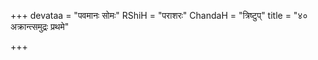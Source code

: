 +++
devataa = "पवमानः सोमः"
RShiH = "पराशरः"
ChandaH = "त्रिष्टुप्"
title = "४० अक्रान्त्समुद्रः प्रथमे"

+++
